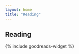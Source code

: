 ```yaml
---
layout: home
title: "Reading"
---
```


## Reading

<div class="row g-5 mb-5">

{% include goodreads-widget %}

</div>